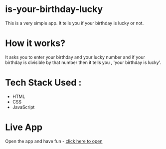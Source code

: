 # is-your-birthday-lucky
This is a very simple app. It tells you if your birthday is lucky or not.

# How it works?
It asks you to enter your birthday and your lucky number and if your birthday is divisible by that number then it tells you , 'your birthday is lucky'.

# Tech Stack Used :
- HTML
- CSS
- JavaScript

# Live App
Open the app and have fun - [click here to open](https://neogmark11.netlify.app/)